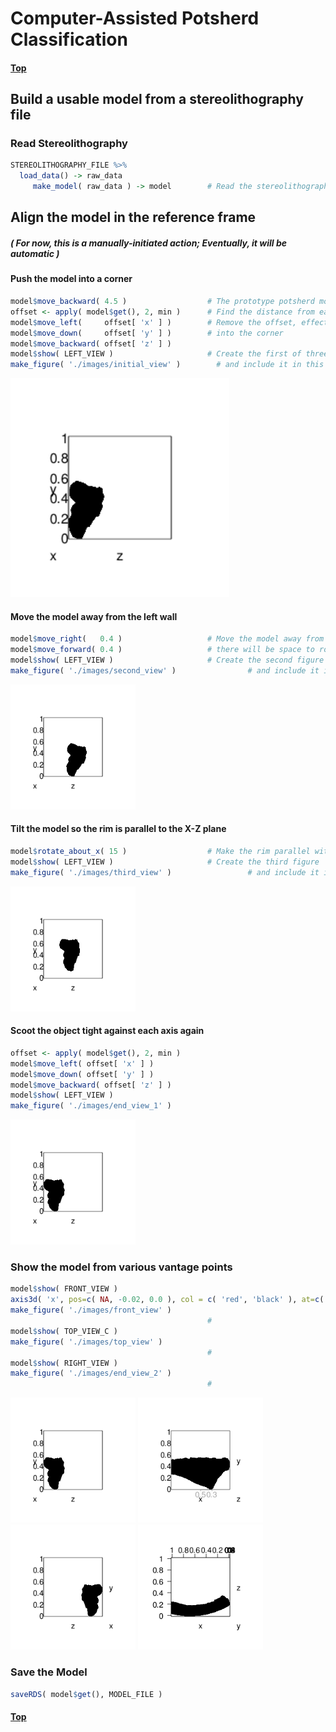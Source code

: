 
# Computer-Assisted Potsherd Classification

#### [Top](../README.md)

Build a usable model from a stereolithography file
--------------------------------------------------

### Read Stereolithography

``` r
STEREOLITHOGRAPHY_FILE %>%
  load_data() -> raw_data
     make_model( raw_data ) -> model        # Read the stereolithography file and create a model
```

Align the model in the reference frame
--------------------------------------

##### ( For now, this is a manually-initiated action; Eventually, it will be automatic )

#### Push the model into a corner

``` r
model$move_backward( 4.5 )                  # The prototype potsherd model isn't tight against the origin
offset <- apply( model$get(), 2, min )      # Find the distance from each axis to the nearest model point
model$move_left(     offset[ 'x' ] )        # Remove the offset, effectively pushing the object
model$move_down(     offset[ 'y' ] )        # into the corner
model$move_backward( offset[ 'z' ] )
model$show( LEFT_VIEW )                     # Create the first of three figures shown below
make_figure( './images/initial_view' )        # and include it in this document
```

<img src="./images/initial_view.png" width="350" >

#### Move the model away from the left wall

``` r
model$move_right(   0.4 )                   # Move the model away from the X-Y plane, so
model$move_forward( 0.4 )                   # there will be space to rotate it
model$show( LEFT_VIEW )                     # Create the second figure
make_figure( './images/second_view' )                # and include it in this document
```

<img src="./images/second_view.png" width="200">

#### Tilt the model so the rim is parallel to the X-Z plane

``` r
model$rotate_about_x( 15 )                  # Make the rim parallel with the X-Z plane
model$show( LEFT_VIEW )                     # Create the third figure
make_figure( './images/third_view' )                 # and include it in this document
```

<img src="./images/third_view.png" width="200">

#### Scoot the object tight against each axis again

``` r
offset <- apply( model$get(), 2, min )     
model$move_left( offset[ 'x' ] )
model$move_down( offset[ 'y' ] )
model$move_backward( offset[ 'z' ] )
model$show( LEFT_VIEW )
make_figure( './images/end_view_1' )
```

<img src="./images/end_view_1.png" width="200">

### Show the model from various vantage points

``` r
model$show( FRONT_VIEW )
axis3d( 'x', pos=c( NA, -0.02, 0.0 ), col = c( 'red', 'black' ), at=c( 0.3, 0.6 ))
make_figure( './images/front_view' )
                                            #
model$show( TOP_VIEW_C )
make_figure( './images/top_view' )
                                            #
model$show( RIGHT_VIEW )
make_figure( './images/end_view_2' )
                                            #
```

<img src="./images/end_view_1.png" width="200">
<img src="./images/front_view.png" width="200">
<img src="./images/end_view_2.png" width="200">

<img src="./images/top_view.png" width="200">

### Save the Model

``` r
saveRDS( model$get(), MODEL_FILE )
```

#### [Top](../README.md)
